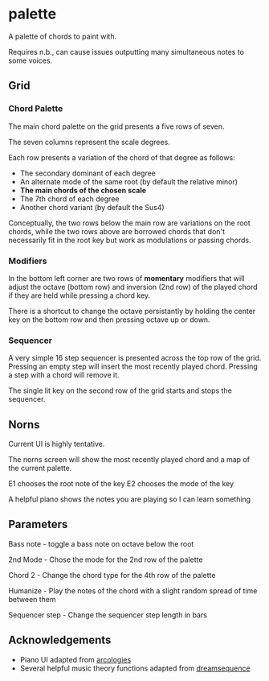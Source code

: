 # palette

A palette of chords to paint with.

Requires n.b., can cause issues outputting many simultaneous notes to some voices.

## Grid

### Chord Palette

The main chord palette on the grid presents a five rows of seven. 

The seven columns represent the scale degrees.

Each row presents a variation of the chord of that degree as follows:

 - The secondary dominant of each degree
 - An alternate mode of the same root (by default the relative minor)
 - **The main chords of the chosen scale**
 - The 7th chord of each degree
 - Another chord variant (by default the Sus4)

Conceptually, the two rows below the main row are variations on the root chords, while the two rows above are borrowed chords that don't necessarily fit in the root key but work as modulations or passing chords.


### Modifiers
In the bottom left corner are two rows of **momentary** modifiers that will adjust the octave (bottom row) and inversion (2nd row) of the played chord if they are held while pressing a chord key.

There is a shortcut to change the octave persistantly by holding the center key on the bottom row and then pressing octave up or down.


### Sequencer

A very simple 16 step sequencer is presented across the top row of the grid.
Pressing an empty step will insert the most recently played chord.
Pressing a step with a chord will remove it.

The single lit key on the second row of the grid starts and stops the sequencer.


## Norns
Current UI is highly tentative.

The norns screen will show the most recently played chord and a map of the current palette. 

E1 chooses the root note of the key
E2 chooses the mode of the key

A helpful piano shows the notes you are playing so I can learn something

## Parameters

Bass note - toggle a bass note on octave below the root

2nd Mode - Chose the mode for the 2nd row of the palette

Chord 2    - Change the chord type for the 4th row of the palette

Humanize - Play the notes of the chord with a slight random spread of time between them

Sequencer step - Change the sequencer step length in bars


## Acknowledgements
 - Piano UI adapted from [arcologies](https://github.com/northern-information/arcologies)
 - Several helpful music theory functions adapted from [dreamsequence](https://github.com/dstroud/dreamsequence/tree/main)